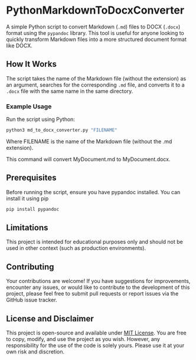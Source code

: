 # PythonMarkdownToDocxConverter

A simple Python script to convert Markdown (`.md`) files to DOCX (`.docx`) format using the `pypandoc` library. This tool is useful for anyone looking to quickly transform Markdown files into a more structured document format like DOCX.

## How It Works

The script takes the name of the Markdown file (without the extension) as an argument, searches for the corresponding `.md` file, and converts it to a `.docx` file with the same name in the same directory.

### Example Usage

Run the script using Python:

```bash
python3 md_to_docx_converter.py "FILENAME"
```

Where FILENAME is the name of the Markdown file (without the .md extension).

This command will convert MyDocument.md to MyDocument.docx.

## Prerequisites

Before running the script, ensure you have pypandoc installed. You can install it using pip

```bash
pip install pypandoc
```

## Limitations

This project is intended for educational purposes only and should not be used in other context (such as production environments).

## Contributing

Your contributions are welcome! If you have suggestions for improvements, encounter any issues, or would like to contribute to the development of this project, please feel free to submit pull requests or report issues via the GitHub issue tracker.

## License and Disclaimer

This project is open-source and available under [MIT License](https://opensource.org/licenses/MIT). You are free to copy, modify, and use the project as you wish. However, any responsibility for the use of the code is solely yours. Please use it at your own risk and discretion.
